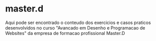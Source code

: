 # master.d
Aqui pode ser encontrado o conteudo dos exercicios e casos praticos desenvolvidos no curso "Avancado em Desenho e Programacao de Websites" da empresa de formacao profissional Master.D
